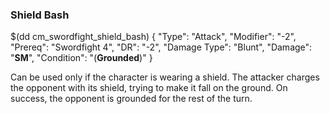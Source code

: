 ### Shield Bash

$(dd cm_swordfight_shield_bash)
{ "Type": "Attack",
	"Modifier": "-2",
	"Prereq": "Swordfight 4",
	"DR": "-2",
	"Damage Type": "Blunt",
	"Damage": "__SM__",
	"Condition": "(__Grounded__)"
}

Can be used only if the character is wearing a shield. The attacker
charges the opponent with its shield, trying to make it fall on the
ground. On success, the opponent is grounded for the rest of the turn.
